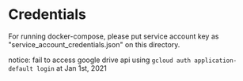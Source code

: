 # Credentials

For running docker-compose, please put service account key as "service_account_credentials.json" on this directory.

notice: fail to access google drive api using `gcloud auth application-default login` at Jan 1st, 2021

